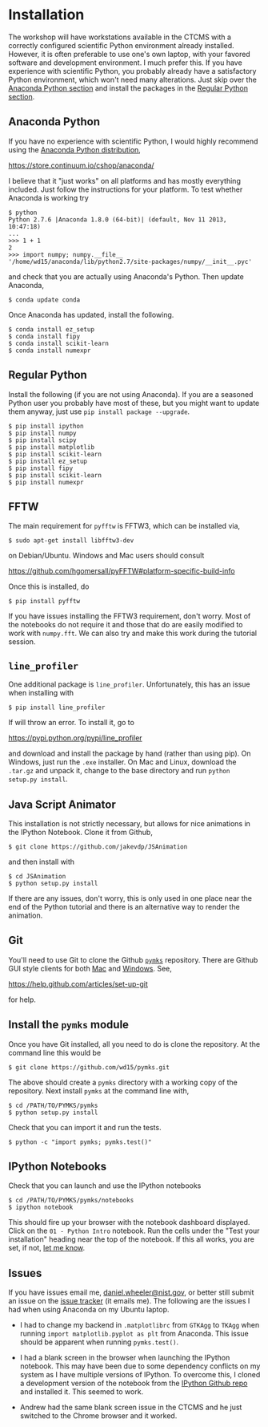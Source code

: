 # Installation

The workshop will have workstations available in the CTCMS with a
correctly configured scientific Python environment already
installed. However, it is often preferable to use one's own laptop,
with your favored software and development environment. I much prefer
this. If you have experience with scientific Python, you probably
already have a satisfactory Python environment, which won't need many
alterations. Just skip over the
[Anaconda Python section](#anaconda-python) and install the packages
in the [Regular Python section](#regular-python).

## Anaconda Python 

If you have no experience with scientific Python, I would highly
recommend using the
[Anaconda Python distribution](https://store.continuum.io/cshop/anaconda/),

https://store.continuum.io/cshop/anaconda/

I believe that it "just works" on all platforms and has mostly
everything included. Just follow the instructions for your
platform. To test whether Anaconda is working try

    $ python
    Python 2.7.6 |Anaconda 1.8.0 (64-bit)| (default, Nov 11 2013, 10:47:18) 
    ...
    >>> 1 + 1
    2
    >>> import numpy; numpy.__file__
    '/home/wd15/anaconda/lib/python2.7/site-packages/numpy/__init__.pyc'
    
and check that you are actually using Anaconda's Python. Then update Anaconda,

    $ conda update conda
    
Once Anaconda has updated, install the following.

    $ conda install ez_setup
    $ conda install fipy
    $ conda install scikit-learn
    $ conda install numexpr

## Regular Python

Install the following (if you are not using Anaconda). If you are a
seasoned Python user you probably have most of these, but you might
want to update them anyway, just use `pip install package --upgrade`.

    $ pip install ipython
    $ pip install numpy
    $ pip install scipy
    $ pip install matplotlib
    $ pip install scikit-learn
    $ pip install ez_setup
    $ pip install fipy
    $ pip install scikit-learn
    $ pip install numexpr

## FFTW

The main requirement for `pyfftw` is FFTW3, which can be installed
via,

    $ sudo apt-get install libfftw3-dev
    
on Debian/Ubuntu. Windows and Mac users should consult

https://github.com/hgomersall/pyFFTW#platform-specific-build-info

Once this is installed, do

    $ pip install pyfftw
    
If you have issues installing the FFTW3 requirement, don't worry. Most
of the notebooks do not require it and those that do are easily
modified to work with `numpy.fft`. We can also try and make this work
during the tutorial session.

## `line_profiler`

One additional package is `line_profiler`. Unfortunately, this has an
issue when installing with

    $ pip install line_profiler
    
If will throw an error. To install it, go to

https://pypi.python.org/pypi/line_profiler

and download and install the package by hand (rather than using
pip). On Windows, just run the `.exe` installer. On Mac and Linux,
download the `.tar.gz` and unpack it, change to the base directory and
run `python setup.py install`.

## Java Script Animator

This installation is not strictly necessary, but allows for nice
animations in the IPython Notebook. Clone it from Github,

    $ git clone https://github.com/jakevdp/JSAnimation
    
and then install with

    $ cd JSAnimation
    $ python setup.py install

If there are any issues, don't worry, this is only used in one place
near the end of the Python tutorial and there is an alternative way to
render the animation.

## Git

You'll need to use Git to clone the Github
[`pymks`](https://github.com/wd15/pymks) repository. There are Github
GUI style clients for both [Mac](http://mac.github.com/) and
[Windows](http://windows.github.com/). See,

https://help.github.com/articles/set-up-git
    
for help.

## Install the `pymks` module

Once you have Git installed, all you need to do is clone the
repository. At the command line this would be

    $ git clone https://github.com/wd15/pymks.git

The above should create a `pymks` directory with a working copy of the
repository. Next install `pymks` at the command line with,

    $ cd /PATH/TO/PYMKS/pymks
    $ python setup.py install
    
Check that you can import it and run the tests.

    $ python -c "import pymks; pymks.test()"

## IPython Notebooks

Check that you can launch and use the IPython notebooks

    $ cd /PATH/TO/PYMKS/pymks/notebooks
    $ ipython notebook

This should fire up your browser with the notebook dashboard
displayed. Click on the `01 - Python Intro` notebook.  Run the cells
under the "Test your installation" heading near the top of the
notebook. If this all works, you are set, if not,
[let me know](https://github.com/wd15/pymks/issues?state=open).

## Issues

If you have issues email me, daniel.wheeler@nist.gov, or better still
submit an issue on the
[issue tracker](https://github.com/wd15/pymks/issues?state=open) (it
emails me). The following are the issues I had when using Anaconda on
my Ubuntu laptop.

 - I had to change my backend in `.matplotlibrc` from `GTKAgg` to
   `TKAgg` when running `import matplotlib.pyplot as plt` from
   Anaconda. This issue should be apparent when running
   `pymks.test()`.
 
 - I had a blank screen in the browser when launching the IPython
   notebook. This may have been due to some dependency conflicts on my
   system as I have multiple versions of IPython. To overcome this, I
   cloned a development version of the notebook from the
   [IPython Github repo](https://github.com/ipython/ipython.git) and
   installed it. This seemed to work.

 - Andrew had the same blank screen issue in the CTCMS and he just
   switched to the Chrome browser and it worked.

